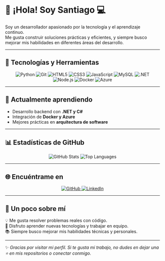 # 👋 ¡Hola! Soy Santiago 💻

Soy un desarrollador apasionado por la tecnología y el aprendizaje continuo.  
Me gusta construir soluciones prácticas y eficientes, y siempre busco mejorar mis habilidades en diferentes áreas del desarrollo.

---

## 🚀 Tecnologías y Herramientas

<div align="center">
  
![Python](https://img.shields.io/badge/Python-3776AB?style=for-the-badge&logo=python&logoColor=white)
![Git](https://img.shields.io/badge/Git-F05032?style=for-the-badge&logo=git&logoColor=white)
![HTML5](https://img.shields.io/badge/HTML5-E34F26?style=for-the-badge&logo=html5&logoColor=white)
![CSS3](https://img.shields.io/badge/CSS3-1572B6?style=for-the-badge&logo=css3&logoColor=white)
![JavaScript](https://img.shields.io/badge/JavaScript-F7DF1E?style=for-the-badge&logo=javascript&logoColor=black)
![MySQL](https://img.shields.io/badge/MySQL-005C84?style=for-the-badge&logo=mysql&logoColor=white)
![.NET](https://img.shields.io/badge/.NET-512BD4?style=for-the-badge&logo=dotnet&logoColor=white)
![Node.js](https://img.shields.io/badge/Node.js-339933?style=for-the-badge&logo=node.js&logoColor=white)
![Docker](https://img.shields.io/badge/Docker-2496ED?style=for-the-badge&logo=docker&logoColor=white)
![Azure](https://img.shields.io/badge/Azure-0078D4?style=for-the-badge&logo=microsoftazure&logoColor=white)

</div>

---

## 🧠 Actualmente aprendiendo
- Desarrollo backend con **.NET y C#**
- Integración de **Docker y Azure**
- Mejores prácticas en **arquitectura de software**

---

## 📊 Estadísticas de GitHub

<div align="center">

![GitHub Stats](https://github-readme-stats.vercel.app/api?username=Santy1924&show_icons=true&theme=tokyonight)
![Top Languages](https://github-readme-stats.vercel.app/api/top-langs/?username=Santy1924&layout=compact&theme=tokyonight)

</div>

---

## 🌐 Encuéntrame en

<p align="center">
  <a href="https://github.com/Santy1924" target="_blank">
    <img src="https://img.shields.io/badge/GitHub-181717?style=for-the-badge&logo=github&logoColor=white" alt="GitHub"/>
  </a>
  <a href="https://www.linkedin.com/in/" target="_blank">
    <img src="https://img.shields.io/badge/LinkedIn-0077B5?style=for-the-badge&logo=linkedin&logoColor=white" alt="LinkedIn"/>
  </a>
</p>

---

## 💬 Un poco sobre mí

💡 Me gusta resolver problemas reales con código.  
🧩 Disfruto aprender nuevas tecnologías y trabajar en equipo.  
📚 Siempre busco mejorar mis habilidades técnicas y personales.  

---

✨ *Gracias por visitar mi perfil. Si te gusta mi trabajo, no dudes en dejar una ⭐ en mis repositorios o conectar conmigo.*  
